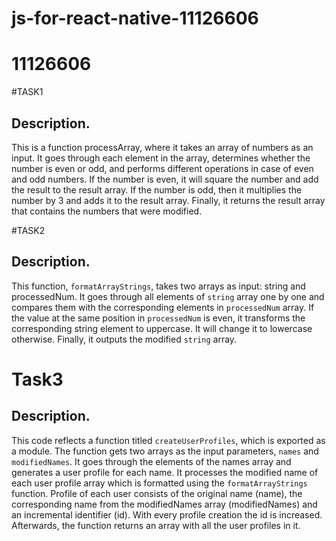 # js-for-react-native-11126606

# 11126606

#TASK1

## Description.

This is a function processArray, where it takes an array of numbers as an input. It goes through each element in the array, determines whether the number is even or odd, and performs different operations in case of even and odd numbers. If the number is even, it will square the number and add the result to the result array. If the number is odd, then it multiplies the number by 3 and adds it to the result array. Finally, it returns the result array that contains the numbers that were modified.

#TASK2

## Description.

This function, `formatArrayStrings`, takes two arrays as input: string and processedNum. It goes through all elements of `string` array one by one and compares them with the corresponding elements in `processedNum` array. If the value at the same position in `processedNum` is even, it transforms the corresponding string element to uppercase. It will change it to lowercase otherwise. Finally, it outputs the modified `string` array.

# Task3

## Description.

This code reflects a function titled `createUserProfiles`, which is exported as a module. The function gets two arrays as the input parameters, `names` and `modifiedNames`. It goes through the elements of the names array and generates a user profile for each name. It processes the modified name of each user profile array which is formatted using the `formatArrayStrings` function. Profile of each user consists of the original name (name), the corresponding name from the modifiedNames array (modifiedNames) and an incremental identifier (id). With every profile creation the id is increased. Afterwards, the function returns an array with all the user profiles in it.

